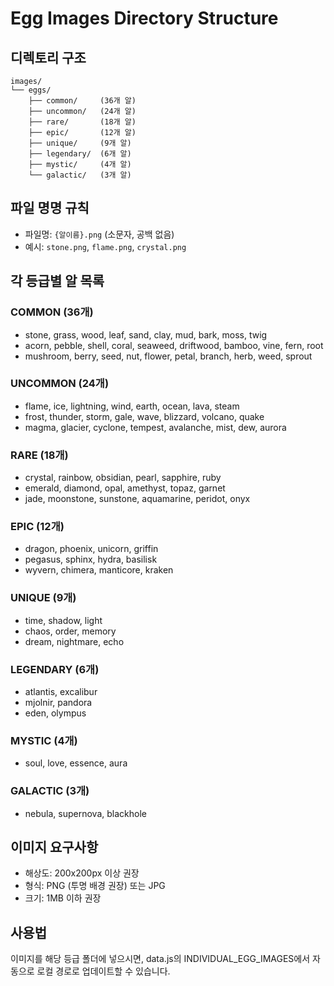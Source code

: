 # Egg Images Directory Structure

## 디렉토리 구조
```
images/
└── eggs/
    ├── common/     (36개 알)
    ├── uncommon/   (24개 알)
    ├── rare/       (18개 알)
    ├── epic/       (12개 알)
    ├── unique/     (9개 알)
    ├── legendary/  (6개 알)
    ├── mystic/     (4개 알)
    └── galactic/   (3개 알)
```

## 파일 명명 규칙
- 파일명: `{알이름}.png` (소문자, 공백 없음)
- 예시: `stone.png`, `flame.png`, `crystal.png`

## 각 등급별 알 목록

### COMMON (36개)
- stone, grass, wood, leaf, sand, clay, mud, bark, moss, twig
- acorn, pebble, shell, coral, seaweed, driftwood, bamboo, vine, fern, root
- mushroom, berry, seed, nut, flower, petal, branch, herb, weed, sprout

### UNCOMMON (24개)
- flame, ice, lightning, wind, earth, ocean, lava, steam
- frost, thunder, storm, gale, wave, blizzard, volcano, quake
- magma, glacier, cyclone, tempest, avalanche, mist, dew, aurora

### RARE (18개)
- crystal, rainbow, obsidian, pearl, sapphire, ruby
- emerald, diamond, opal, amethyst, topaz, garnet
- jade, moonstone, sunstone, aquamarine, peridot, onyx

### EPIC (12개)
- dragon, phoenix, unicorn, griffin
- pegasus, sphinx, hydra, basilisk
- wyvern, chimera, manticore, kraken

### UNIQUE (9개)
- time, shadow, light
- chaos, order, memory
- dream, nightmare, echo

### LEGENDARY (6개)
- atlantis, excalibur
- mjolnir, pandora
- eden, olympus

### MYSTIC (4개)
- soul, love, essence, aura

### GALACTIC (3개)
- nebula, supernova, blackhole

## 이미지 요구사항
- 해상도: 200x200px 이상 권장
- 형식: PNG (투명 배경 권장) 또는 JPG
- 크기: 1MB 이하 권장

## 사용법
이미지를 해당 등급 폴더에 넣으시면, data.js의 INDIVIDUAL_EGG_IMAGES에서 자동으로 로컬 경로로 업데이트할 수 있습니다.
